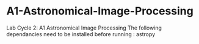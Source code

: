 # A1-Astronomical-Image-Processing
Lab Cycle 2: A1 Astronomical Image Processing
The following dependancies need to be installed before running :
astropy
